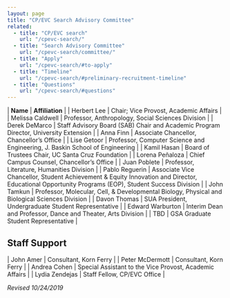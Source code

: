 ```yaml
---
layout: page
title: "CP/EVC Search Advisory Committee"
related:
  - title: "CP/EVC search"
    url: "/cpevc-search/"
  - title: "Search Advisory Committee"
    url: "/cpevc-search/committee/"
  - title: "Apply"
    url: "/cpevc-search/#to-apply"
  - title: "Timeline"
    url: "/cpevc-search/#preliminary-recruitment-timeline"        
  - title: "Questions"
    url: "/cpevc-search/#questions"            
---
```


| **Name** | **Affiliation** |
| Herbert Lee | Chair; Vice Provost, Academic Affairs |
| Melissa Caldwell | Professor, Anthropology, Social Sciences Division |
| Derek DeMarco | Staff Advisory Board (SAB) Chair and Academic Program Director, University Extension | 
| Anna Finn | Associate Chancellor, Chancellor’s Office | 
| Lise Getoor | Professor, Computer Science and Engineering, J. Baskin School of Engineering | 
| Kamil Hasan | Board of Trustees Chair, UC Santa Cruz Foundation | 
| Lorena Peñaloza | Chief Campus Counsel, Chancellor’s Office | 
| Juan Poblete | Professor, Literature, Humanities Division | 
| Pablo Reguerin | Associate Vice Chancellor, Student Achievement & Equity Innovation and Director, Educational Opportunity Programs (EOP), Student Success Division |
| John Tamkun | Professor, Molecular, Cell, & Developmental Biology, Physical and Biological Sciences Division |
| Davon Thomas | SUA President, Undergraduate Student Representative |
| Edward Warburton | Interim Dean and Professor, Dance and Theater, Arts Division |
| TBD | GSA Graduate Student Representative |

## Staff Support

| John Amer | Consultant, Korn Ferry |
| Peter McDermott | Consultant, Korn Ferry |
| Andrea Cohen | Special Assistant to the Vice Provost, Academic Affairs |
| Lydia Zendejas | Staff Fellow, CP/EVC Office |

_Revised 10/24/2019_
